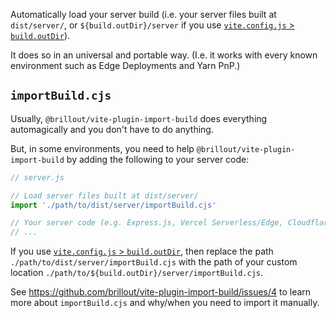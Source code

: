 Automatically load your server build (i.e. your server files built at `dist/server/`, or `${build.outDir}/server` if you use [`vite.config.js` > `build.outDir`](https://vitejs.dev/config/build-options.html#build-outdir)).

It does so in an universal and portable way. (I.e. it works with every known environment such as Edge Deployments and Yarn PnP.)

## `importBuild.cjs`

Usually, `@brillout/vite-plugin-import-build` does everything automagically and you don't have to do anything.

But, in some environments, you need to help `@brillout/vite-plugin-import-build` by adding the following to your server code:

```js
// server.js

// Load server files built at dist/server/
import './path/to/dist/server/importBuild.cjs'

// Your server code (e.g. Express.js, Vercel Serverless/Edge, Cloudflare Worker, ...)
// ...
```

If you use [`vite.config.js` > `build.outDir`](https://vitejs.dev/config/build-options.html#build-outdir), then replace the path `./path/to/dist/server/importBuild.cjs` with the path of your custom location `./path/to/${build.outDir}/server/importBuild.cjs`.

See https://github.com/brillout/vite-plugin-import-build/issues/4 to learn more about `importBuild.cjs` and why/when you need to import it manually.
